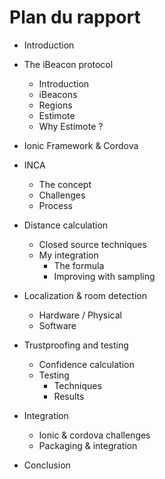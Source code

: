 # Plan du rapport

- Introduction

- The iBeacon protocol
    - Introduction
    - iBeacons
    - Regions
    - Estimote
    - Why Estimote ?


- Ionic Framework & Cordova

- INCA
    - The concept
    - Challenges
    - Process


- Distance calculation
    - Closed source techniques
    - My integration
        - The formula
        - Improving with sampling


- Localization & room detection
    - Hardware / Physical
    - Software


- Trustproofing and testing
    - Confidence calculation
    - Testing
        - Techniques
        - Results


- Integration
    - Ionic & cordova challenges
    - Packaging & integration


- Conclusion
